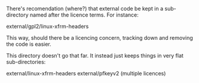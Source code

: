 There's recomendation (where?) that external code be kept in a
sub-directory named after the licence terms.  For instance:

   external/gpl2/linux-xfrm-headers

This way, should there be a licencing concern, tracking down and
removing the code is easier.

This directory doesn't go that far.  It instead just keeps things in
very flat sub-directories:

   external/linux-xfrm-headers
   external/pfkeyv2 (multiple licences)
